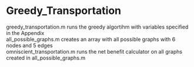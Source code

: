 # Greedy_Transportation

greedy_transportation.m runs the greedy algortihm with variables specified in the Appendix  
all_possible_graphs.m creates an array with all possible graphs with 6 nodes and 5 edges  
omniscient_transportation.m runs the net benefit calculator on all graphs created in all_possible_graphs.m
